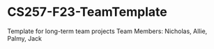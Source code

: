# CS257-F23-TeamTemplate
Template for long-term team projects
Team Members: Nicholas, Allie, Palmy, Jack 

